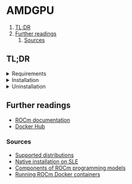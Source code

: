 # AMDGPU

1. [TL;DR](#tldr)
1. [Further readings](#further-readings)
   1. [Sources](#sources)

## TL;DR

<details>
  <summary>Requirements</summary>

[Supported distributions]

</details>

<details>
  <summary>Installation</summary>
  <details style="margin-left: 1em">
    <summary>OpenSUSE Leap, SUSE Linux Enterprise</summary>

See [Native installation on SLE].

```sh
sudo tee '/etc/zypp/repos.d/amdgpu.repo' <<EOF
[amdgpu]
name=amdgpu
baseurl=https://repo.radeon.com/amdgpu/6.4/sle/15.6/main/x86_64/
enabled=1
gpgcheck=1
gpgkey=https://repo.radeon.com/rocm/rocm.gpg.key
EOF

sudo tee --append '/etc/zypp/repos.d/rocm.repo' <<EOF
[ROCm-6.4]
name=ROCm6.4
baseurl=https://repo.radeon.com/rocm/zyp/6.4/main
enabled=1
gpgcheck=1
gpgkey=https://repo.radeon.com/rocm/rocm.gpg.key
EOF

sudo zypper refresh
sudo zypper --gpg-auto-import-keys install 'amdgpu-dkms' 'rocm-opencl-runtime'
sudo reboot

dkms status
/opt/rocm-6.4.0/bin/clinfo
```

  </details>
</details>

<details>
  <summary>Uninstallation</summary>
  <details style="margin-left: 1em">
    <summary>OpenSUSE Leap, SUSE Linux Enterprise</summary>

See [Native installation on SLE].

```sh
sudo zypper remove 'rocm-core'
sudo zypper remove --clean-deps 'amdgpu-dkms'
sudo zypper removerepo 'ROCm-6.4'
sudo zypper removerepo 'amdgpu'
sudo zypper clean --all
sudo reboot
```

  </details>
</details>

## Further readings

- [ROCm documentation]
- [Docker Hub]

### Sources

- [Supported distributions]
- [Native installation on SLE]
- [Components of ROCm programming models]
- [Running ROCm Docker containers]

<!--
  Reference
  ═╬═Time══
  -->

<!-- In-article sections -->
<!-- Knowledge base -->
<!-- Files -->
<!-- Upstream -->
[components of rocm programming models]: https://rocm.docs.amd.com/projects/install-on-linux/en/latest/how-to/native-install/package-manager-integration.html#components-of-rocm-programming-models
[docker hub]: https://hub.docker.com/u/rocm
[native installation on sle]: https://rocm.docs.amd.com/projects/install-on-linux/en/latest/how-to/native-install/sles.html
[rocm documentation]: https://rocm.docs.amd.com/en/latest/
[running rocm docker containers]: https://rocm.docs.amd.com/projects/install-on-linux/en/latest/how-to/docker.html
[supported distributions]: https://rocm.docs.amd.com/projects/install-on-linux/en/latest/reference/system-requirements.html#supported-distributions

<!-- Others -->

